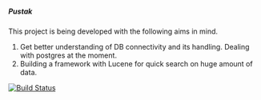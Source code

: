 ##### Pustak

This project is being developed with the following aims in mind.

1. Get better understanding of DB connectivity and its handling. Dealing with postgres at the moment.
2. Building a framework with Lucene for quick search on huge amount of data.

[![Build Status](https://travis-ci.com/venkateshshukla/pustak.svg?token=pS3QyxssD46TMYwEEJqm&branch=master)](https://travis-ci.com/venkateshshukla/pustak)

